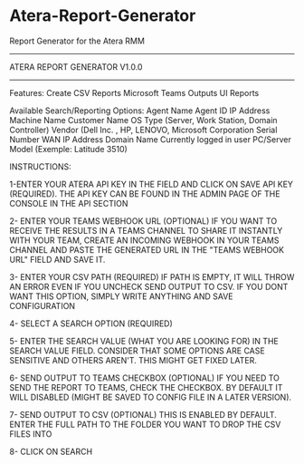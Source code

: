 # Atera-Report-Generator
Report Generator for the Atera RMM
*****************
ATERA REPORT GENERATOR V1.0.0
*****************
Features:
Create CSV Reports
Microsoft Teams Outputs
UI Reports

Available Search/Reporting Options:
Agent Name
Agent ID
IP Address
Machine Name
Customer Name
OS Type (Server, Work Station, Domain Controller)
Vendor (Dell Inc. , HP, LENOVO, Microsoft Corporation
Serial Number
WAN IP Address
Domain Name
Currently logged in user
PC/Server Model (Exemple: Latitude 3510)


INSTRUCTIONS:

1-ENTER YOUR ATERA API KEY IN THE FIELD AND CLICK ON SAVE API KEY (REQUIRED).
THE API KEY CAN BE FOUND IN THE ADMIN PAGE OF THE CONSOLE IN THE API SECTION

2- ENTER YOUR TEAMS WEBHOOK URL (OPTIONAL)
IF YOU WANT TO RECEIVE THE RESULTS IN A TEAMS CHANNEL TO SHARE IT INSTANTLY WITH YOUR TEAM,
CREATE AN INCOMING WEBHOOK IN YOUR TEAMS CHANNEL AND PASTE THE GENERATED URL IN THE "TEAMS WEBHOOK URL" FIELD AND SAVE IT.

3- ENTER YOUR CSV PATH (REQUIRED)
IF PATH IS EMPTY, IT WILL THROW AN ERROR EVEN IF YOU UNCHECK SEND OUTPUT TO CSV. IF YOU DONT WANT THIS OPTION, SIMPLY
WRITE ANYTHING AND SAVE CONFIGURATION


4- SELECT A SEARCH OPTION (REQUIRED)

5- ENTER THE SEARCH VALUE (WHAT YOU ARE LOOKING FOR) IN THE SEARCH VALUE FIELD.
CONSIDER THAT SOME OPTIONS ARE CASE SENSITIVE AND OTHERS AREN'T. THIS MIGHT GET FIXED LATER.

6- SEND OUTPUT TO TEAMS CHECKBOX (OPTIONAL)
IF YOU NEED TO SEND THE REPORT TO TEAMS, CHECK THE CHECKBOX. BY DEFAULT IT WILL DISABLED (MIGHT BE SAVED TO CONFIG FILE IN A LATER VERSION).

7- SEND OUTPUT TO CSV (OPTIONAL)
THIS IS ENABLED BY DEFAULT. ENTER THE FULL PATH TO THE FOLDER YOU WANT TO DROP THE CSV FILES INTO



8- CLICK ON SEARCH
